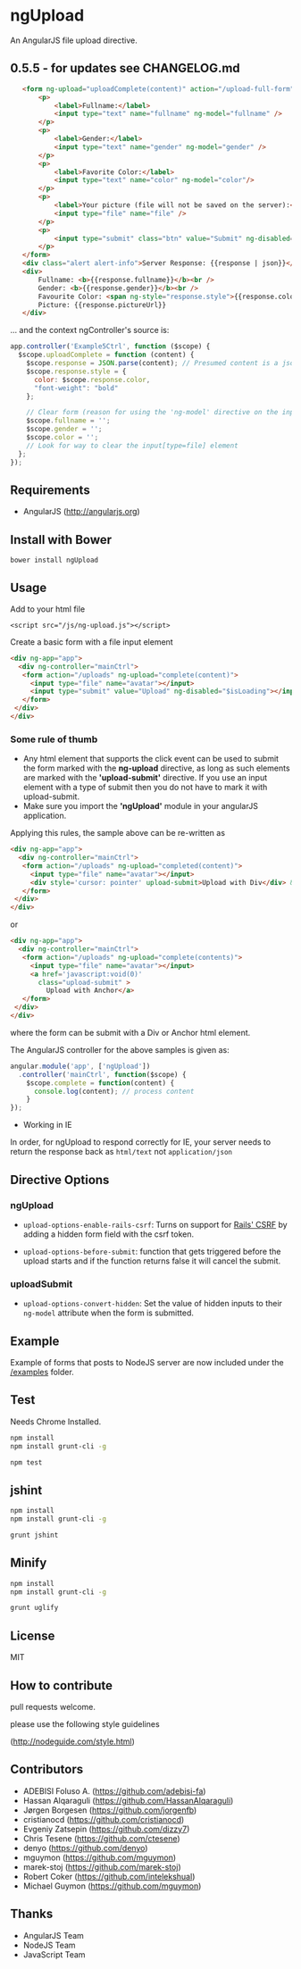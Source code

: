 # ngUpload

An AngularJS file upload directive.

## 0.5.5 - for updates see CHANGELOG.md

``` html
   <form ng-upload="uploadComplete(content)" action="/upload-full-form">
       <p>
           <label>Fullname:</label>
           <input type="text" name="fullname" ng-model="fullname" />
       </p>
       <p>
           <label>Gender:</label>
           <input type="text" name="gender" ng-model="gender" />
       </p>
       <p>
           <label>Favorite Color:</label>
           <input type="text" name="color" ng-model="color"/>
       </p>
       <p>
           <label>Your picture (file will not be saved on the server):</label>
           <input type="file" name="file" />
       </p>
       <p>
           <input type="submit" class="btn" value="Submit" ng-disabled="$isLoading"  />
       </p>
   </form>
   <div class="alert alert-info">Server Response: {{response | json}}</div>
   <div>
       Fullname: <b>{{response.fullname}}</b><br />
       Gender: <b>{{response.gender}}</b><br />
       Favourite Color: <span ng-style="response.style">{{response.color}}</span><br />
       Picture: {{response.pictureUrl}}
   </div>
```
... and the context ngController's source is:

``` js
app.controller('Example5Ctrl', function ($scope) {
  $scope.uploadComplete = function (content) {
    $scope.response = JSON.parse(content); // Presumed content is a json string!
    $scope.response.style = {
      color: $scope.response.color,
      "font-weight": "bold"
    };

    // Clear form (reason for using the 'ng-model' directive on the input elements)
    $scope.fullname = '';
    $scope.gender = '';
    $scope.color = '';
    // Look for way to clear the input[type=file] element
  };
});
```

## Requirements

* AngularJS (http://angularjs.org)

## Install with Bower

```
bower install ngUpload
```

## Usage

Add to your html file

```
<script src="/js/ng-upload.js"></script>
```

Create a basic form with a file input element

``` html
<div ng-app="app">
  <div ng-controller="mainCtrl">
   <form action="/uploads" ng-upload="complete(content)">
     <input type="file" name="avatar"></input>
     <input type="submit" value="Upload" ng-disabled="$isLoading"></input>
   </form>
 </div>
</div>
```

### Some rule of thumb

* Any html element that supports the click event can be used to submit the form marked with the __ng-upload__ directive, as long as such elements are marked with the __'upload-submit'__ directive.  If you use an input element with a type of submit then you do not have to mark it with upload-submit.
* Make sure you import the __'ngUpload'__ module in your angularJS application.

Applying this rules, the sample above can be re-written as

``` html
<div ng-app="app">
  <div ng-controller="mainCtrl">
   <form action="/uploads" ng-upload="completed(content)">
     <input type="file" name="avatar"></input>
     <div style='cursor: pointer' upload-submit>Upload with Div</div> &bull;
   </form>
 </div>
</div>
```

or

``` html
<div ng-app="app">
  <div ng-controller="mainCtrl">
   <form action="/uploads" ng-upload="complete(contents)">
     <input type="file" name="avatar"></input>
     <a href='javascript:void(0)'
       class="upload-submit" >
         Upload with Anchor</a>
   </form>
 </div>
</div>
```

where the form can be submit with a Div or Anchor html element.

The AngularJS controller for the above samples is given as:

``` js
angular.module('app', ['ngUpload'])
  .controller('mainCtrl', function($scope) {
    $scope.complete = function(content) {
      console.log(content); // process content
    }
});
```

* Working in IE

In order, for ngUpload to respond correctly for IE, your server needs to return the response back as `html/text` not `application/json`


## Directive Options

### ngUpload

* `upload-options-enable-rails-csrf`: Turns on support for [Rails' CSRF](http://guides.rubyonrails.org/security.html#cross-site-request-forgery-csrf)
                               by adding a hidden form field with the csrf token.

* `upload-options-before-submit`: function that gets triggered before the upload starts and if the function returns false it will cancel the submit.

### uploadSubmit

* `upload-options-convert-hidden`: Set the value of hidden inputs to their `ng-model` attribute when the form is submitted.

## Example

Example of forms that posts to NodeJS server are now included under the [/examples](https://github.com/twilson63/ngUpload/tree/master/examples) folder.

## Test

Needs Chrome Installed.

``` sh
npm install
npm install grunt-cli -g

npm test
```

## jshint

``` sh
npm install
npm install grunt-cli -g

grunt jshint
```

## Minify

``` sh
npm install
npm install grunt-cli -g

grunt uglify
```


## License

MIT

## How to contribute

pull requests welcome.

please use the following style guidelines

(http://nodeguide.com/style.html)

## Contributors

* ADEBISI Foluso A. (https://github.com/adebisi-fa)
* Hassan Alqaraguli (https://github.com/HassanAlqaraguli)
* Jørgen Borgesen (https://github.com/jorgenfb)
* cristianocd (https://github.com/cristianocd)
* Evgeniy Zatsepin (https://github.com/dizzy7)
* Chris Tesene (https://github.com/ctesene)
* denyo (https://github.com/denyo)
* mguymon (https://github.com/mguymon)
* marek-stoj (https://github.com/marek-stoj)
* Robert Coker (https://github.com/intelekshual)
* Michael Guymon (https://github.com/mguymon)

## Thanks

* AngularJS Team
* NodeJS Team
* JavaScript Team
